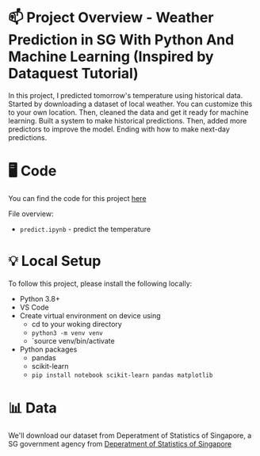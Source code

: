 # 📫 Project Overview - Weather Prediction in SG With Python And Machine Learning (Inspired by Dataquest Tutorial)

In this project, I predicted tomorrow's temperature using historical data. Started by downloading a dataset of local weather. You can customize this to your own location. Then, cleaned the data and get it ready for machine learning. Built a system to make historical predictions. Then, added more predictors to improve the model. Ending with how to make next-day predictions.

# 🖥️ Code

You can find the code for this project [here](https://github.com/zzhengweii/weather-prediction)

File overview:

- `predict.ipynb` - predict the temperature

# 💡 Local Setup

To follow this project, please install the following locally:

- Python 3.8+
- VS Code
- Create virtual environment on device using
  - cd to your woking directory
  - `python3 -m venv venv`
  - `source venv/bin/activate
- Python packages
  - pandas
  - scikit-learn
  - `pip install notebook scikit-learn pandas matplotlib`

# 📊 Data

We'll download our dataset from Deperatment of Statistics of Singapore, a SG government agency from [Deperatment of Statistics of Singapore](https://tablebuilder.singstat.gov.sg/table/TS/M890191)
